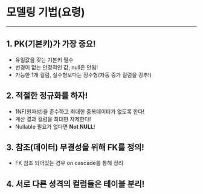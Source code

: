 # __모델링 기법(요령)__

***

## 1. PK(기본키)가 가장 중요!
 * 유일값을 갖는 기본키 필수
 * 변경이 없는 안정적인 값, null은 안됨!
 * 가능한 1개 컬럼, 실수형보다는 정수형(자동 증가 컬럼을 강추!)

## 2. 적절한 정규화를 하자!
 * 1NF(원자성)을 준수하고 최대한 중복데이터가 없도록 한다!
 * 계산 결과 컬럼을 최대한 자제한다!
 * Nullable 필요가 없다면 __Not NULL__!

## 3. 참조(데이터) 무결성을 위해 FK를 정의!
 * FK 참조 되어있는 경우 on cascade를 통해 정리

## 4. 서로 다른 성격의 컬럼들은 테이블 분리!
